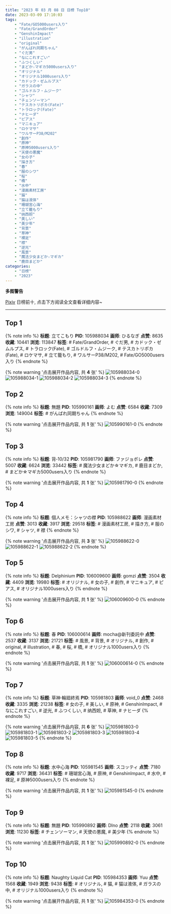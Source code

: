 ```yaml
---
title: "2023 年 03 月 08 日 日榜 Top10"
date: 2023-03-09 17:10:03
tags:
    - "Fate/GO5000users入り"
    - "Fate/GrandOrder"
    - "GenshinImpact"
    - "illustration"
    - "original"
    - "がんばれ同期ちゃん"
    - "ぐだ男"
    - "なにこれすごい"
    - "ふつくしい"
    - "まどか☆マギカ5000users入り"
    - "オリジナル"
    - "オリジナル1000users入り"
    - "カドック・ゼムルプス"
    - "ガラスの中"
    - "ゴルドルフ・ムジーク"
    - "シャツ"
    - "チェンソーマン"
    - "テスカトリポカ(Fate)"
    - "トラロック(Fate)"
    - "ナヒーダ"
    - "ピアス"
    - "マニキュア"
    - "ロケマサ"
    - "ワルサーP38/M202"
    - "創作"
    - "原神"
    - "原神5000users入り"
    - "天使の悪魔"
    - "女の子"
    - "描き方"
    - "春"
    - "服のシワ"
    - "桜"
    - "橋"
    - "水中"
    - "漫画素材工房"
    - "猫"
    - "猫は液体"
    - "珊瑚宮心海"
    - "立て籠もり"
    - "纳西妲"
    - "美しい"
    - "美少年"
    - "背景"
    - "草神"
    - "裸足"
    - "襟"
    - "逆光"
    - "風景"
    - "魔法少女まどか☆マギカ"
    - "鹿目まどか"
categories:
    - "日榜"
    - "2023"
---
```


<i class="fa fa-triangle-exclamation"></i>**多图警告**<i class="fa fa-triangle-exclamation"></i>

[Pixiv](https://www.pixiv.net/) 日榜前十, 点击下方阅读全文查看详细内容~

<!-- more -->

---

## Top 1

{% note info %}
**标题**: 立てこもり
**PID**: 105988034 **画师**: ひるなぎ
**点赞**: 8635 **收藏**: 10441 **浏览**: 113847
**标签**: # Fate/GrandOrder, # ぐだ男, # カドック・ゼムルプス, # トラロック(Fate), # ゴルドルフ・ムジーク, # テスカトリポカ(Fate), # ロケマサ, # 立て籠もり, # ワルサーP38/M202, # Fate/GO5000users入り
{% endnote %}

{% note warning '点击展开作品内容, 共 **4** 张' %}
![105988034-0](https://i.pixiv.re/img-original/img/2023/03/07/06/00/05/105988034_p0.jpg)
![105988034-1](https://i.pixiv.re/img-original/img/2023/03/07/06/00/05/105988034_p1.jpg)
![105988034-2](https://i.pixiv.re/img-original/img/2023/03/07/06/00/05/105988034_p2.jpg)
![105988034-3](https://i.pixiv.re/img-original/img/2023/03/07/06/00/05/105988034_p3.jpg)
{% endnote %}

## Top 2

{% note info %}
**标题**: 無題
**PID**: 105990161 **画师**: よむ
**点赞**: 6584 **收藏**: 7309 **浏览**: 149004
**标签**: # がんばれ同期ちゃん
{% endnote %}

{% note warning '点击展开作品内容, 共 **1** 张' %}
![105990161-0](https://i.pixiv.re/img-original/img/2023/03/07/09/19/40/105990161_p0.png)
{% endnote %}

## Top 3

{% note info %}
**标题**: 背‐10/32
**PID**: 105981790 **画师**: ファジョボレ
**点赞**: 5007 **收藏**: 6624 **浏览**: 33442
**标签**: # 魔法少女まどか☆マギカ, # 鹿目まどか, # まどか☆マギカ5000users入り
{% endnote %}

{% note warning '点击展开作品内容, 共 **1** 张' %}
![105981790-0](https://i.pixiv.re/img-original/img/2023/03/07/00/02/49/105981790_p0.jpg)
{% endnote %}

## Top 4

{% note info %}
**标题**: 個人メモ：シャツの襟
**PID**: 105988622 **画师**: 漫画素材工房
**点赞**: 3013 **收藏**: 3917 **浏览**: 29518
**标签**: # 漫画素材工房, # 描き方, # 服のシワ, # シャツ, # 襟
{% endnote %}

{% note warning '点击展开作品内容, 共 **3** 张' %}
![105988622-0](https://i.pixiv.re/img-original/img/2023/03/07/07/00/09/105988622_p0.jpg)
![105988622-1](https://i.pixiv.re/img-original/img/2023/03/07/07/00/09/105988622_p1.jpg)
![105988622-2](https://i.pixiv.re/img-original/img/2023/03/07/07/00/09/105988622_p2.jpg)
{% endnote %}

## Top 5

{% note info %}
**标题**: Delphinium
**PID**: 106009600 **画师**: gomzi
**点赞**: 3504 **收藏**: 4409 **浏览**: 19980
**标签**: # オリジナル, # 女の子, # 創作, # マニキュア, # ピアス, # オリジナル1000users入り
{% endnote %}

{% note warning '点击展开作品内容, 共 **1** 张' %}
![106009600-0](https://i.pixiv.re/img-original/img/2023/03/08/00/00/47/106009600_p0.jpg)
{% endnote %}

## Top 6

{% note info %}
**标题**: 春
**PID**: 106000614 **画师**: mocha@新刊委託中
**点赞**: 2537 **收藏**: 3137 **浏览**: 21721
**标签**: # 風景, # 背景, # オリジナル, # 創作, # original, # illustration, # 春, # 桜, # 橋, # オリジナル1000users入り
{% endnote %}

{% note warning '点击展开作品内容, 共 **1** 张' %}
![106000614-0](https://i.pixiv.re/img-original/img/2023/03/07/19/21/28/106000614_p0.png)
{% endnote %}

## Top 7

{% note info %}
**标题**: 草神·輪廻終焉
**PID**: 105981803 **画师**: void_0
**点赞**: 2468 **收藏**: 3335 **浏览**: 21238
**标签**: # 女の子, # 美しい, # 原神, # GenshinImpact, # なにこれすごい, # 逆光, # ふつくしい, # 纳西妲, # 草神, # ナヒーダ
{% endnote %}

{% note warning '点击展开作品内容, 共 **6** 张' %}
![105981803-0](https://i.pixiv.re/img-original/img/2023/03/07/00/03/06/105981803_p0.jpg)
![105981803-1](https://i.pixiv.re/img-original/img/2023/03/07/00/03/06/105981803_p1.jpg)
![105981803-2](https://i.pixiv.re/img-original/img/2023/03/07/00/03/06/105981803_p2.jpg)
![105981803-3](https://i.pixiv.re/img-original/img/2023/03/07/00/03/06/105981803_p3.jpg)
![105981803-4](https://i.pixiv.re/img-original/img/2023/03/07/00/03/06/105981803_p4.jpg)
![105981803-5](https://i.pixiv.re/img-original/img/2023/03/07/00/03/06/105981803_p5.jpg)
{% endnote %}

## Top 8

{% note info %}
**标题**: 水中心海
**PID**: 105981545 **画师**: スコッティ
**点赞**: 7180 **收藏**: 9717 **浏览**: 36431
**标签**: # 珊瑚宮心海, # 原神, # GenshinImpact, # 水中, # 裸足, # 原神5000users入り
{% endnote %}

{% note warning '点击展开作品内容, 共 **1** 张' %}
![105981545-0](https://i.pixiv.re/img-original/img/2023/03/07/00/00/39/105981545_p0.png)
{% endnote %}

## Top 9

{% note info %}
**标题**: 無題
**PID**: 105990892 **画师**: DIno
**点赞**: 2118 **收藏**: 3061 **浏览**: 11230
**标签**: # チェンソーマン, # 天使の悪魔, # 美少年
{% endnote %}

{% note warning '点击展开作品内容, 共 **1** 张' %}
![105990892-0](https://i.pixiv.re/img-original/img/2023/03/07/10/18/01/105990892_p0.jpg)
{% endnote %}

## Top 10

{% note info %}
**标题**: Naughty Liquid Cat
**PID**: 105984353 **画师**: Yuu
**点赞**: 1568 **收藏**: 1949 **浏览**: 9438
**标签**: # オリジナル, # 猫, # 猫は液体, # ガラスの中, # オリジナル1000users入り
{% endnote %}

{% note warning '点击展开作品内容, 共 **1** 张' %}
![105984353-0](https://i.pixiv.re/img-original/img/2023/03/07/01/22/55/105984353_p0.jpg)
{% endnote %}
